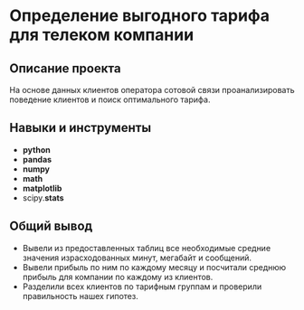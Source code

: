 # Определение выгодного тарифа для телеком компании

## Описание проекта

На основе данных клиентов оператора сотовой связи проанализировать поведение клиентов и поиск оптимального тарифа.


## Навыки и инструменты

- **python**
- **pandas**
- **numpy**
- **math**
- **matplotlib**
- scipy.**stats**

## Общий вывод

- Вывели из предоставленных таблиц все необходимые средние значения израсходованных минут, мегабайт и сообщений.
- Вывели прибыль по ним по каждому месяцу и посчитали среднюю прибыль для компании по каждому из клиентов.
- Разделили всех клиентов по тарифным группам и проверили правильность нашех гипотез.
